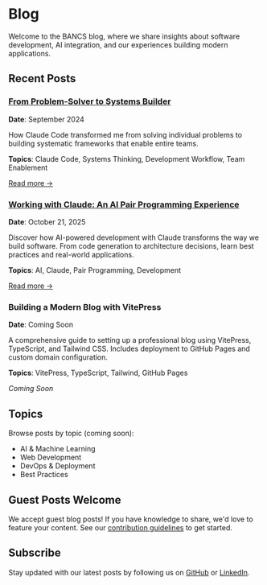 # Blog

Welcome to the BANCS blog, where we share insights about software development, AI integration, and our experiences building modern applications.

## Recent Posts

<div class="blog-card mb-6">

### [From Problem-Solver to Systems Builder](/blog/from-problem-solver-to-systems-builder)
**Date**: September 2024

How Claude Code transformed me from solving individual problems to building systematic frameworks that enable entire teams.

**Topics**: Claude Code, Systems Thinking, Development Workflow, Team Enablement

[Read more →](/blog/from-problem-solver-to-systems-builder)

</div>

<div class="blog-card mb-6">

### [Working with Claude: An AI Pair Programming Experience](/blog/working-with-claude)
**Date**: October 21, 2025

Discover how AI-powered development with Claude transforms the way we build software. From code generation to architecture decisions, learn best practices and real-world applications.

**Topics**: AI, Claude, Pair Programming, Development

[Read more →](/blog/working-with-claude)

</div>

<div class="blog-card mb-6">

### Building a Modern Blog with VitePress
**Date**: Coming Soon

A comprehensive guide to setting up a professional blog using VitePress, TypeScript, and Tailwind CSS. Includes deployment to GitHub Pages and custom domain configuration.

**Topics**: VitePress, TypeScript, Tailwind, GitHub Pages

*Coming Soon*

</div>

## Topics

Browse posts by topic (coming soon):
- AI & Machine Learning
- Web Development
- DevOps & Deployment
- Best Practices

## Guest Posts Welcome

We accept guest blog posts! If you have knowledge to share, we'd love to feature your content. See our [contribution guidelines](/contact#blog-contributions) to get started.

## Subscribe

Stay updated with our latest posts by following us on [GitHub](https://github.com/BANCS-Norway) or [LinkedIn](https://linkedin.com/in/virtueme).

<style scoped>
.mb-6 {
  margin-bottom: 1.5rem;
}
</style>
